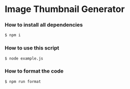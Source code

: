 # Image Thumbnail Generator

### How to install all dependencies

```bash
$ npm i
```

### How to use this script

```bash
$ node example.js
```

### How to format the code

```bash
$ npm run format
```
